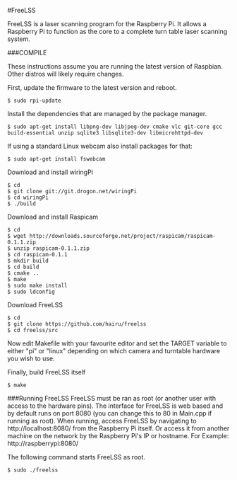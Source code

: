 #FreeLSS

FreeLSS is a laser scanning program for the Raspberry Pi. It allows a Raspberry Pi to function as the core to a complete turn table laser scanning system.



###COMPILE

These instructions assume you are running the latest version of Raspbian.  Other distros will likely require changes.

First, update the firmware to the latest version and reboot.
```
$ sudo rpi-update
```

Install the dependencies that are managed by the package manager.
```
$ sudo apt-get install libpng-dev libjpeg-dev cmake vlc git-core gcc build-essential unzip sqlite3 libsqlite3-dev libmicrohttpd-dev
```
If using a standard Linux webcam also install packages for that:
```
$ sudo apt-get install fswebcam
```

Download and install wiringPi
```
$ cd
$ git clone git://git.drogon.net/wiringPi
$ cd wiringPi
$ ./build
```

Download and install Raspicam
```
$ cd
$ wget http://downloads.sourceforge.net/project/raspicam/raspicam-0.1.1.zip
$ unzip raspicam-0.1.1.zip
$ cd raspicam-0.1.1
$ mkdir build
$ cd build
$ cmake ..
$ make
$ sudo make install
$ sudo ldconfig
```
Download FreeLSS
```
$ cd
$ git clone https://github.com/hairu/freelss
$ cd freelss/src
```
Now edit Makefile with your favourite editor and set the TARGET variable to either "pi" or "linux" depending on which camera and turntable hardware you wish to use.

Finally, build FreeLSS itself
```
$ make
```
###Running FreeLSS
FreeLSS must be ran as root (or another user with access to the hardware pins).  The interface for FreeLSS is web based and by default runs on port 8080 (you can change this to 80 in Main.cpp if running as root).  When running, access FreeLSS by navigating to http://localhost:8080/ from the Raspberry Pi itself. Or access it from another machine on the network by the Raspberry Pi's IP or hostname.  For Example: http://raspberrypi:8080/

The following command starts FreeLSS as root.
```
$ sudo ./freelss
```
